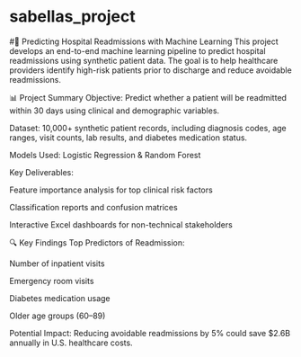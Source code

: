 # sabellas_project

#🏥 Predicting Hospital Readmissions with Machine Learning
This project develops an end-to-end machine learning pipeline to predict hospital readmissions using synthetic patient data. The goal is to help healthcare providers identify high-risk patients prior to discharge and reduce avoidable readmissions.

📊 Project Summary
Objective: Predict whether a patient will be readmitted within 30 days using clinical and demographic variables.

Dataset: 10,000+ synthetic patient records, including diagnosis codes, age ranges, visit counts, lab results, and diabetes medication status.

Models Used: Logistic Regression & Random Forest

Key Deliverables:

Feature importance analysis for top clinical risk factors

Classification reports and confusion matrices

Interactive Excel dashboards for non-technical stakeholders

🔍 Key Findings
Top Predictors of Readmission:

Number of inpatient visits

Emergency room visits

Diabetes medication usage

Older age groups (60–89)

Potential Impact:
Reducing avoidable readmissions by 5% could save $2.6B annually in U.S. healthcare costs.

